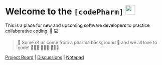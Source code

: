 # Welcome to the **```[codePharm]```** [<img src='https://codetracklift.github.io/codeTrackLift/logos/giphyPharma2Code.gif' alt='codeByPete logo' width='30'>](https://www.codebypete.com)

This is a place for new and upcoming software developers to practice collaborative coding. 🤝 💻

> 🧪 Some of us come from a pharma background 💊 and we all love to code! 🧑🏻‍💻 👩🏼‍💻 👨🏻‍💻

[Project Board](https://github.com/orgs/codepharm/projects/1) | [Discussions](https://github.com/codepharm/playground/discussions) | [Notepad](https://github.com/codepharm/playground/wiki/%5BcodePharm%5D-Playground-Notepad)
